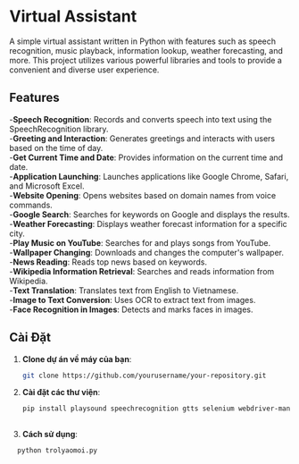 # Virtual Assistant

A simple virtual assistant written in Python with features such as speech recognition, music playback, information lookup, weather forecasting, and more. This project utilizes various powerful libraries and tools to provide a convenient and diverse user experience.
## Features

-**Speech Recognition**: Records and converts speech into text using the SpeechRecognition library.  
-**Greeting and Interaction**: Generates greetings and interacts with users based on the time of day.  
-**Get Current Time and Date**: Provides information on the current time and date.  
-**Application Launching**: Launches applications like Google Chrome, Safari, and Microsoft Excel.  
-**Website Opening**: Opens websites based on domain names from voice commands.  
-**Google Search**: Searches for keywords on Google and displays the results.  
-**Weather Forecasting**: Displays weather forecast information for a specific city.  
-**Play Music on YouTube**: Searches for and plays songs from YouTube.  
-**Wallpaper Changing**: Downloads and changes the computer's wallpaper.  
-**News Reading**: Reads top news based on keywords.  
-**Wikipedia Information Retrieval**: Searches and reads information from Wikipedia.  
-**Text Translation**: Translates text from English to Vietnamese.  
-**Image to Text Conversion**: Uses OCR to extract text from images.  
-**Face Recognition in Images**: Detects and marks faces in images.  


## Cài Đặt

1. **Clone dự án về máy của bạn**:
   ```bash
   git clone https://github.com/yourusername/your-repository.git
2. **Cài đặt các thư viện**:
   ```bash
   pip install playsound speechrecognition gtts selenium webdriver-manager wikipedia-api deep-translator pytesseract pillow face_recognition opencv-python matplotlib requests beautifulsoup4 youtube-search-python
    
4. **Cách sử dụng**:
 ```bash
   python trolyaomoi.py 

